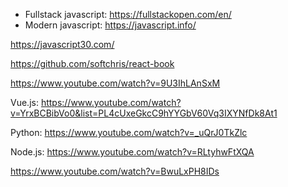 - Fullstack javascript: https://fullstackopen.com/en/
- Modern javascript: https://javascript.info/

https://javascript30.com/

https://github.com/softchris/react-book

https://www.youtube.com/watch?v=9U3IhLAnSxM


Vue.js: https://www.youtube.com/watch?v=YrxBCBibVo0&list=PL4cUxeGkcC9hYYGbV60Vq3IXYNfDk8At1

Python: https://www.youtube.com/watch?v=_uQrJ0TkZlc

Node.js: https://www.youtube.com/watch?v=RLtyhwFtXQA

https://www.youtube.com/watch?v=BwuLxPH8IDs
